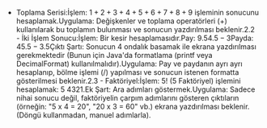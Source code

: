 - Toplama Serisi:İşlem: $1 + 2 + 3 + 4 + 5 + 6 + 7 + 8 + 9$ işleminin sonucunu hesaplamak.Uygulama: Değişkenler ve toplama operatörleri (+) kullanılarak bu toplamın bulunması ve sonucun yazdırılması beklenir.2.2 - İki İşlem Sonucu:İşlem: Bir kesir hesaplamasıdır.Pay: $9.5  4.5 -  3$Payda: $45.5 - 3.5$Çıktı Şartı: Sonucun 4 ondalık basamak ile ekrana yazdırılması gerekmektedir (Bunun için Java'da formatlama (printf veya DecimalFormat) kullanılmalıdır).Uygulama: Pay ve paydanın ayrı ayrı hesaplanıp, bölme işlemi (/) yapılması ve sonucun istenen formatta gösterilmesi beklenir.2.3 - Faktöriyel:İşlem: $5!$ (5 Faktöriyel) işlemini hesaplamak: $5 \ 4  3  2  1$.Ek Şart: Ara adımları göstermek.Uygulama: Sadece nihai sonucu değil, faktöriyelin çarpım adımlarını gösteren çıktıların (örneğin: "5 x 4 = 20", "20 x 3 = 60" vb.) ekrana yazdırılması beklenir. (Döngü kullanmadan, manuel adımlarla).
